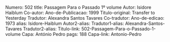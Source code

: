 Numero: 502
title: Passagem Para o Passado 1º volume
Autor: Isidore Haiblum
Co-autor: 
Ano-de-Publicacao: 1999
Titulo-original: Transfer to Yesterday
Tradutor: Alexandra Santos Tavares
Co-tradutor: 
Ano-de-edicao: 1973
alias: Isidore-Haiblum
Autor2-alias: 
Tradutor1-alias: Alexandra-Santos-Tavares
Tradutor2-alias: 
Titulo-link: 502-Passagem-Para-o-Passado-1-volume
Capa: António Pedro
pags: 188
Capa-link: Antonio-Pedro